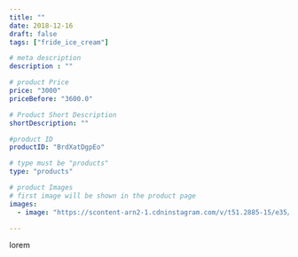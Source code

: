 ```yaml
---
title: ""
date: 2018-12-16
draft: false
tags: ["fride_ice_cream"]

# meta description
description : ""

# product Price
price: "3000"
priceBefore: "3600.0"

# Product Short Description
shortDescription: ""

#product ID
productID: "BrdXatDgpEo"

# type must be "products"
type: "products"

# product Images
# first image will be shown in the product page
images:
  - image: "https://scontent-arn2-1.cdninstagram.com/v/t51.2885-15/e35/46515860_621917168224458_56823069062925454_n.jpg?se=8&tp=1&_nc_ht=scontent-arn2-1.cdninstagram.com&_nc_cat=106&_nc_ohc=EQpSpozoD8oAX8NBCvh&ccb=7-4&oh=355723653f411c7bbe95c4c6b55d29ea&oe=6084C9C6&ig_cache_key=MTkzNTgwNjQwNDk5MjYwMjQwOA%3D%3D.2-ccb7-4"

---
```

lorem
